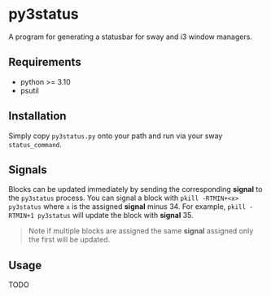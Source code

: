 # py3status

A program for generating a statusbar for sway and i3 window managers.

## Requirements

- python >= 3.10
- psutil

## Installation

Simply copy `py3status.py` onto your path and run via your sway `status_command`.

## Signals

Blocks can be updated immediately by sending the corresponding **signal** to the `py3status` process.
You can signal a block with `pkill -RTMIN+<x> py3status` where `x` is the assigned **signal** minus 34.
For example, `pkill -RTMIN+1 py3status` will update the block with **signal** 35.

> Note if multiple blocks are assigned the same **signal** assigned only the first will be updated.

## Usage

TODO
